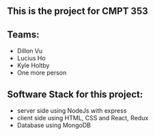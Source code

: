 ## This is the project for CMPT 353

## Teams:

- Dillon Vu
- Lucius Ho
- Kyle Holtby
- One more person

## Software Stack for this project:

- server side using NodeJs with express
- client side using HTML, CSS and React, Redux
- Database using MongoDB

